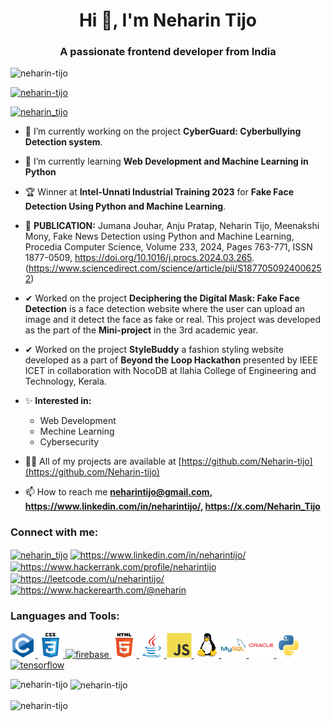 <h1 align="center">Hi 👋, I'm Neharin Tijo</h1>
<h3 align="center">A passionate frontend developer from India</h3>

<p align="left"> <img src="https://komarev.com/ghpvc/?username=neharin-tijo&label=Profile%20views&color=0e75b6&style=flat" alt="neharin-tijo" /> </p>

<p align="left"> <a href="https://github.com/ryo-ma/github-profile-trophy"><img src="https://github-profile-trophy.vercel.app/?username=neharin-tijo" alt="neharin-tijo" /></a> </p>

<p align="left"> <a href="https://twitter.com/neharin_tijo" target="blank"><img src="https://img.shields.io/twitter/follow/neharin_tijo?logo=twitter&style=for-the-badge" alt="neharin_tijo" /></a> </p>

- 🔭 I’m currently working on the project **CyberGuard: Cyberbullying Detection system**.

- 🌱 I’m currently learning **Web Development and Machine Learning in Python**
 
- 🏆 Winner at **Intel-Unnati Industrial Training 2023** for **Fake Face Detection Using Python and Machine Learning**.

- 📄 **PUBLICATION:** Jumana Jouhar, Anju Pratap, Neharin Tijo, Meenakshi Mony,
Fake News Detection using Python and Machine Learning,
Procedia Computer Science,
Volume 233,
2024,
Pages 763-771,
ISSN 1877-0509,
https://doi.org/10.1016/j.procs.2024.03.265.
(https://www.sciencedirect.com/science/article/pii/S1877050924006252)
 
- ✔ Worked on the project **Deciphering the Digital Mask: Fake Face Detection** is a face detection website where the user can upload an image and it detect the face as fake or real. This project was developed as the part of the **Mini-project** in the 3rd academic year.
  
- ✔ Worked on the project **StyleBuddy** a fashion styling website developed as a part of **Beyond the Loop Hackathon** presented by IEEE ICET in collaboration with NocoDB at Ilahia College of Engineering and Technology, Kerala.

- ✨ **Interested in:**
    - Web Development
    - Mechine Learning 
    - Cybersecurity

- 👨‍💻 All of my projects are available at [https://github.com/Neharin-tijo](https://github.com/Neharin-tijo)

- 📫 How to reach me **neharintijo@gmail.com, https://www.linkedin.com/in/neharintijo/, https://x.com/Neharin_Tijo**

<h3 align="left">Connect with me:</h3>
<p align="left">
<a href="https://twitter.com/neharin_tijo" target="blank"><img align="center" src="https://raw.githubusercontent.com/rahuldkjain/github-profile-readme-generator/master/src/images/icons/Social/twitter.svg" alt="neharin_tijo" height="30" width="40" /></a>
<a href="https://linkedin.com/in/https://www.linkedin.com/in/neharintijo/" target="blank"><img align="center" src="https://raw.githubusercontent.com/rahuldkjain/github-profile-readme-generator/master/src/images/icons/Social/linked-in-alt.svg" alt="https://www.linkedin.com/in/neharintijo/" height="30" width="40" /></a>
<a href="https://www.hackerrank.com/https://www.hackerrank.com/profile/neharintijo" target="blank"><img align="center" src="https://raw.githubusercontent.com/rahuldkjain/github-profile-readme-generator/master/src/images/icons/Social/hackerrank.svg" alt="https://www.hackerrank.com/profile/neharintijo" height="30" width="40" /></a>
<a href="https://www.leetcode.com/https://leetcode.com/u/neharintijo/" target="blank"><img align="center" src="https://raw.githubusercontent.com/rahuldkjain/github-profile-readme-generator/master/src/images/icons/Social/leet-code.svg" alt="https://leetcode.com/u/neharintijo/" height="30" width="40" /></a>
<a href="https://www.hackerearth.com/https://www.hackerearth.com/@neharin" target="blank"><img align="center" src="https://raw.githubusercontent.com/rahuldkjain/github-profile-readme-generator/master/src/images/icons/Social/hackerearth.svg" alt="https://www.hackerearth.com/@neharin" height="30" width="40" /></a>
</p>

<h3 align="left">Languages and Tools:</h3>
<p align="left"> <a href="https://www.cprogramming.com/" target="_blank" rel="noreferrer"> <img src="https://raw.githubusercontent.com/devicons/devicon/master/icons/c/c-original.svg" alt="c" width="40" height="40"/> </a> <a href="https://www.w3schools.com/css/" target="_blank" rel="noreferrer"> <img src="https://raw.githubusercontent.com/devicons/devicon/master/icons/css3/css3-original-wordmark.svg" alt="css3" width="40" height="40"/> </a> <a href="https://firebase.google.com/" target="_blank" rel="noreferrer"> <img src="https://www.vectorlogo.zone/logos/firebase/firebase-icon.svg" alt="firebase" width="40" height="40"/> </a> <a href="https://www.w3.org/html/" target="_blank" rel="noreferrer"> <img src="https://raw.githubusercontent.com/devicons/devicon/master/icons/html5/html5-original-wordmark.svg" alt="html5" width="40" height="40"/> </a> <a href="https://www.java.com" target="_blank" rel="noreferrer"> <img src="https://raw.githubusercontent.com/devicons/devicon/master/icons/java/java-original.svg" alt="java" width="40" height="40"/> </a> <a href="https://developer.mozilla.org/en-US/docs/Web/JavaScript" target="_blank" rel="noreferrer"> <img src="https://raw.githubusercontent.com/devicons/devicon/master/icons/javascript/javascript-original.svg" alt="javascript" width="40" height="40"/> </a> <a href="https://www.linux.org/" target="_blank" rel="noreferrer"> <img src="https://raw.githubusercontent.com/devicons/devicon/master/icons/linux/linux-original.svg" alt="linux" width="40" height="40"/> </a> <a href="https://www.mysql.com/" target="_blank" rel="noreferrer"> <img src="https://raw.githubusercontent.com/devicons/devicon/master/icons/mysql/mysql-original-wordmark.svg" alt="mysql" width="40" height="40"/> </a> <a href="https://www.oracle.com/" target="_blank" rel="noreferrer"> <img src="https://raw.githubusercontent.com/devicons/devicon/master/icons/oracle/oracle-original.svg" alt="oracle" width="40" height="40"/> </a> <a href="https://www.python.org" target="_blank" rel="noreferrer"> <img src="https://raw.githubusercontent.com/devicons/devicon/master/icons/python/python-original.svg" alt="python" width="40" height="40"/> </a> <a href="https://www.tensorflow.org" target="_blank" rel="noreferrer"> <img src="https://www.vectorlogo.zone/logos/tensorflow/tensorflow-icon.svg" alt="tensorflow" width="40" height="40"/> </a> </p>

<p><img align="left" src="https://github-readme-stats.vercel.app/api/top-langs?username=neharin-tijo&show_icons=true&locale=en&layout=compact" alt="neharin-tijo" /></p>

<p>&nbsp;<img align="center" src="https://github-readme-stats.vercel.app/api?username=neharin-tijo&show_icons=true&locale=en" alt="neharin-tijo" /></p>

<p><img align="center" src="https://github-readme-streak-stats.herokuapp.com/?user=neharin-tijo&" alt="neharin-tijo" /></p>
